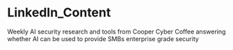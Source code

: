 # LinkedIn_Content
Weekly AI security research and tools from Cooper Cyber Coffee answering whether AI can be used to provide SMBs enterprise grade security
